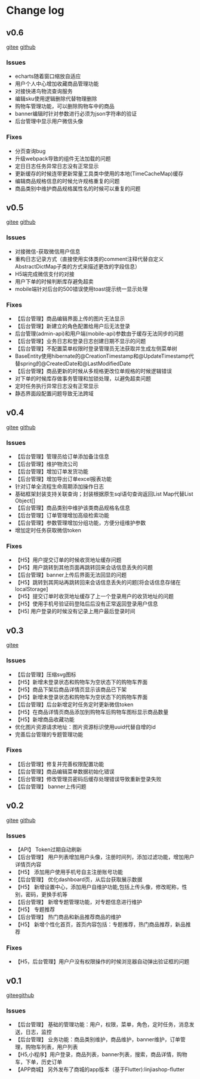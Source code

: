 # Change log

## v0.6
[gitee](https://gitee.com/microapp/linjiashop/releases/v0.6) [github](https://github.com/microapp-store/linjiashop/releases/tag/v0.6)
### Issues
- echarts随着窗口缩放自适应
- 用户个人中心增加收藏商品管理功能
- 对接快递鸟物流查询服务
- 编辑sku使用逻辑删除代替物理删除
- 购物车管理功能，可以删除购物车中的商品
- banner编辑时针对参数进行必须为json字符串的验证
- 后台管理中显示用户微信头像
### Fixes
- 分页查询bug
- 升级webpack导致的组件无法加载的问题
- 定日日志任务异常日志没有正常显示
- 更新缓存的时候连带更新常量工具类中使用的本地(TimeCacheMap)缓存
- 编辑商品规格信息的时候允许规格重复的问题
- 商品类别中维护商品规格属性名的时候可以重复的问题

## v0.5
[gitee](https://gitee.com/microapp/linjiashop/releases/v0.5) [github](https://github.com/microapp-store/linjiashop/releases/tag/v0.5)
### Issues
- 对接微信-获取微信用户信息
- 重构日志记录方式（直接使用实体类的comment注释代替自定义AbstractDictMap子类的方式来描述更改的字段信息）
- H5端完成微信支付的对接
- 用户下单的时候判断库存避免超卖
- mobile端针对后台的500错误使用toast提示统一显示处理
### Fixes
- 【后台管理】商品编辑界面上传的图片无法显示
- 【后台管理】新建立的角色配置给用户后无法登录
- 后台管理(admin-api)和用户端(mobile-api)参数由于缓存无法同步的问题 
- 【后台管理】业务日志和登录日志创建日期不显示的问题
- 【后台管理】不配置菜单权限时登录管理员无法获取并生成左侧菜单树
- BaseEntity使用hibernate的@CreationTimestamp和@UpdateTimestamp代替spring的@CreatedDate和@LastModifiedDate
- 【后台管理】商品更新的时候从多规格更改位单规格的时候逻辑错误
- 对下单的时候库存做事务管理和加锁处理，以避免超卖问题
- 定时任务执行异常日志没有正常显示
- 静态界面段配置问题导致无法跨域


## v0.4
[gitee](https://gitee.com/microapp/linjiashop/releases/v0.4) [github](https://github.com/microapp-store/linjiashop/releases/tag/v0.4)

### Issues
- 【后台管理】管理员给订单添加备注信息
- 【后台管理】维护物流公司
- 【后台管理】增加订单发货功能
- 【后台管理】增加导出订单excel报表功能
- 针对订单全流程生命周期添加操作日志
- 基础框架封装支持关联查询；封装根据原生sql语句查询返回List Map代替List Object[]
- 【后台管理】商品类别中维护该类商品规格名信息
- 【后台管理】订单管理增加高级检索功能
- 【后台管理】参数管理增加分组功能，方便分组维护参数
- 增加定时任务获取微信token


### Fixes
- 【H5】用户提交订单的时候收货地址缓存问题
- 【H5】用户跳转到其他页面再跳转回来会话信息丢失的问题
- 【后台管理】banner上传后界面无法回显的问题
- 【H5】跳转到其网站再跳转回来会话信息丢失的问题[将会话信息存储在localStorage]
- 【H5】提交订单时收货地址缓存了上一个登录用户的收货地址的问题
- 【H5】使用手机号验证码登陆后后没有正常返回登录用户信息
- 【H5] 用户登录的时候没有记录上用户最后登录时间


## v0.3
 [gitee](https://gitee.com/microapp/linjiashop/releases/v0.3)
### Issues 
- 【后台管理】压缩svg图标
- 【H5】新增未登录状态和购物车为空状态下的购物车界面
- 【H5】商品下架后商品详情页显示该商品已下架
- 【H5】新增未登录状态和购物车为空状态下的购物车界面
- 【后台管理】后台新增定时任务定时更新微信token
- 【H5】在商品详情页商品添加到购物车后购物车图标显示商品数量
- 【H5】新增商品收藏功能
- 优化图片资源请求地址：图片资源标识使用uuid代替自增的id
- 完善后台管理的专题管理功能

### Fixes
- 【后台管理】修复并完善权限配置功能
- 【后台管理】商品编辑菜单数据初始化错误
- 【后台管理】修改管理员密码后缓存处理错误导致重新登录失败
- 【后台管理】 banner上传问题

## v0.2
 [gitee](https://gitee.com/microapp/linjiashop/releases/v0.2) [github](https://github.com/microapp-store/linjiashop/releases/tag/v0.2)
### Issues
- 【API】 Token过期自动刷新
- 【后台管理】 用户列表增加用户头像，注册时间列，添加过滤功能，增加用户详情页内容
- 【H5】 添加用户使用手机号自主注册账号功能
- 【后台管理】 优化dashboard页，从后台获取展示数据
- 【H5】 新增设置中心，添加用户自维护功能,包括上传头像，修改昵称，性别，密码，更换手机等
- 【后台管理】 新增专题管理功能，对专题信息进行维护
- 【H5】 专题推荐
- 【后台管理】 热门商品和新品推荐商品的维护
- 【H5】 新增个性化首页，首页内容包括：专题推荐，热门商品推荐，新品推荐
### Fixes
- 【H5，后台管理】用户户没有权限操作的时候浏览器自动弹出验证框的问题


## v0.1
[gitee](https://gitee.com/microapp/linjiashop/releases/v0.1)[github](https://github.com/microapp-store/linjiashop/releases/tag/v0.1)
### Issues
- 【后台管理】  基础的管理功能：用户，权限，菜单，角色，定时任务，消息发送，日志，监控
- 【后台管理】  业务功能：商品类别维护，商品维护，banner维护，订单管理，购物车列表，用户列表
- 【H5,小程序】用户登录，商品列表，banner列表，搜索，商品详情，购物车，下单，历史订单
- 【APP商城】  另外发布了商城的app版本（基于Flutter):linjiashop-flutter
